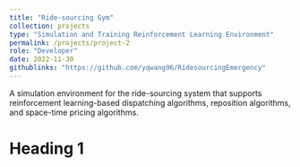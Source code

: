 ```yaml
---
title: "Ride-sourcing Gym"
collection: projects
type: "Simulation and Training Reinforcement Learning Environment"
permalink: /projects/project-2
role: "Developer"
date: 2022-11-30
githublinks: "https://github.com/yqwang96/RidesourcingEmergency"
---
```


A simulation environment for the ride-sourcing system that supports reinforcement learning-based dispatching algorithms, reposition algorithms, and space-time pricing algorithms.

Heading 1
======